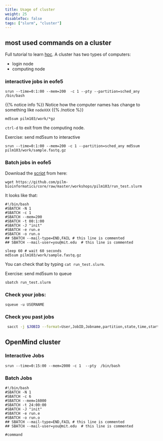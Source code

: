 ```yaml
---
title: Usage of cluster
weight: 25
disableToc: false
tags: ["slurm", "cluster"] 
---
```


## most used commands on a cluster

Full tutorial to learn [hpc](https://epcced.github.io/hpc-intro/010-hpc-concepts/). A cluster has two types of computers:

* login node
* computing node

### interactive jobs in eofe5

```
srun --time=0:1:00 --mem=200  -c 1 --pty --partition=sched_any /bin/bash
```

{{% notice info %}}
Notice how the computer names has change to something like `nodeXXX`
{{% /notice %}}


`md5sum pilm103/work/*gz`

`ctrl-d` to exit from the computing node.

Exercise: send md5sum to interactive

```
srun --time=0:1:00 --mem=200 -c 1 --partition=sched_any md5sum pilm103/work/sample.fastq.gz
```

### Batch jobs in eofe5

Download the [script](https://github.com/pilm-bioinformatics/core/raw/master/workshops/pilm103/run_test.slurm) from here: 

`wget https://github.com/pilm-bioinformatics/core/raw/master/workshops/pilm103/run_test.slurm`

It looks like that:

```
#!/bin/bash
#SBATCH -N 1
#SBATCH -c 1
#SBATCH --mem=200
#SBATCH -t 00:1:00
#SBATCH -J "init"
#SBATCH -e run.e
#SBATCH -o run.o
## SBATCH --mail-type=END,FAIL # this line is commented
## SBATCH --mail-user=you@mit.edu  # this line is commented

sleep 60 # wait 60 seconds
md5sum pilm103/work/sample.fastq.gz
```

You can check that by typing `cat run_test.slurm`.

Exercise:  send md5sum to queue

```
sbatch run_test.slurm
```

### Check your jobs:

```
squeue -u USERNAME
```

### Check you past jobs

```bash
 sacct -j $JOBID --format=User,JobID,Jobname,partition,state,time,start,end,elapsed,MaxRss,MaxVMSize,nnodes,ncpus,nodelist
```

## OpenMind cluster


### Interactive Jobs

```
srun --time=0:15:00 --mem=2000 -c 1  --pty  /bin/bash
```

### Batch Jobs

```
#!/bin/bash
#SBATCH -N 1
#SBATCH -c 6
#SBATCH --mem=16000
#SBATCH -t 24:00:00
#SBATCH -J "init"
#SBATCH -e run.e
#SBATCH -o run.o
## SBATCH --mail-type=END,FAIL # this line is commented
## SBATCH --mail-user=you@mit.edu  # this line is commented

#command
```
